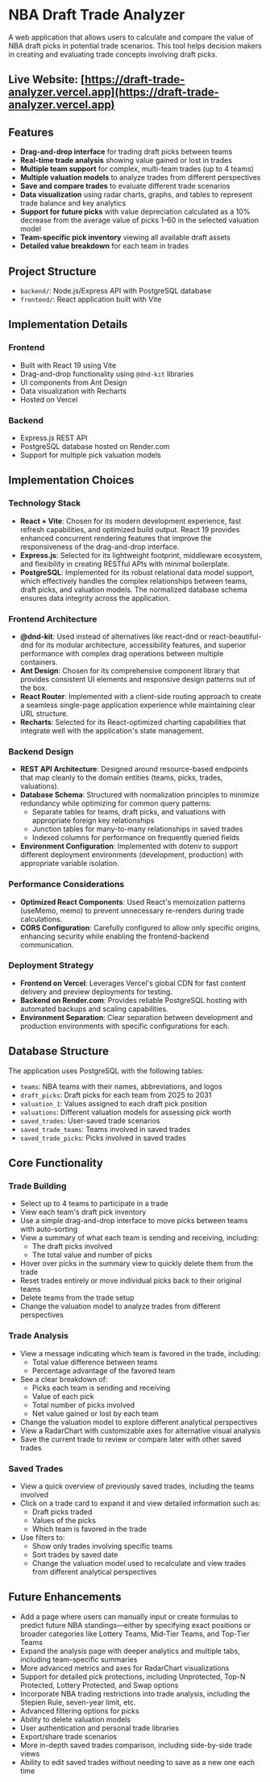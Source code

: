 # NBA Draft Trade Analyzer

A web application that allows users to calculate and compare the value of NBA draft picks in potential trade scenarios. This tool helps decision makers in creating and evaluating trade concepts involving draft picks.

## Live Website: [https://draft-trade-analyzer.vercel.app](https://draft-trade-analyzer.vercel.app)

## Features

-   **Drag-and-drop interface** for trading draft picks between teams
-   **Real-time trade analysis** showing value gained or lost in trades
-   **Multiple team support** for complex, multi-team trades (up to 4 teams)
-   **Multiple valuation models** to analyze trades from different perspectives
-   **Save and compare trades** to evaluate different trade scenarios
-   **Data visualization** using radar charts, graphs, and tables to represent trade balance and key analytics
-   **Support for future picks** with value depreciation calculated as a 10% decrease from the average value of picks 1–60 in the selected valuation model
-   **Team-specific pick inventory** viewing all available draft assets
-   **Detailed value breakdown** for each team in trades

## Project Structure

-   `backend/`: Node.js/Express API with PostgreSQL database
-   `frontend/`: React application built with Vite

## Implementation Details

### Frontend

-   Built with React 19 using Vite
-   Drag-and-drop functionality using `@dnd-kit` libraries
-   UI components from Ant Design
-   Data visualization with Recharts
-   Hosted on Vercel

### Backend

-   Express.js REST API
-   PostgreSQL database hosted on Render.com
-   Support for multiple pick valuation models

## Implementation Choices

### Technology Stack

-   **React + Vite**: Chosen for its modern development experience, fast refresh capabilities, and optimized build output. React 19 provides enhanced concurrent rendering features that improve the responsiveness of the drag-and-drop interface.
-   **Express.js**: Selected for its lightweight footprint, middleware ecosystem, and flexibility in creating RESTful APIs with minimal boilerplate.
-   **PostgreSQL**: Implemented for its robust relational data model support, which effectively handles the complex relationships between teams, draft picks, and valuation models. The normalized database schema ensures data integrity across the application.

### Frontend Architecture

-   **@dnd-kit**: Used instead of alternatives like react-dnd or react-beautiful-dnd for its modular architecture, accessibility features, and superior performance with complex drag operations between multiple containers.
-   **Ant Design**: Chosen for its comprehensive component library that provides consistent UI elements and responsive design patterns out of the box.
-   **React Router**: Implemented with a client-side routing approach to create a seamless single-page application experience while maintaining clear URL structure.
-   **Recharts**: Selected for its React-optimized charting capabilities that integrate well with the application's state management.

### Backend Design

-   **REST API Architecture**: Designed around resource-based endpoints that map cleanly to the domain entities (teams, picks, trades, valuations).
-   **Database Schema**: Structured with normalization principles to minimize redundancy while optimizing for common query patterns:
    -   Separate tables for teams, draft picks, and valuations with appropriate foreign key relationships
    -   Junction tables for many-to-many relationships in saved trades
    -   Indexed columns for performance on frequently queried fields
-   **Environment Configuration**: Implemented with dotenv to support different deployment environments (development, production) with appropriate variable isolation.

### Performance Considerations

-   **Optimized React Components**: Used React's memoization patterns (useMemo, memo) to prevent unnecessary re-renders during trade calculations.
-   **CORS Configuration**: Carefully configured to allow only specific origins, enhancing security while enabling the frontend-backend communication.

### Deployment Strategy

-   **Frontend on Vercel**: Leverages Vercel's global CDN for fast content delivery and preview deployments for testing.
-   **Backend on Render.com**: Provides reliable PostgreSQL hosting with automated backups and scaling capabilities.
-   **Environment Separation**: Clear separation between development and production environments with specific configurations for each.

## Database Structure

The application uses PostgreSQL with the following tables:

-   `teams`: NBA teams with their names, abbreviations, and logos
-   `draft_picks`: Draft picks for each team from 2025 to 2031
-   `valuation_1`: Values assigned to each draft pick position
-   `valuations`: Different valuation models for assessing pick worth
-   `saved_trades`: User-saved trade scenarios
-   `saved_trade_teams`: Teams involved in saved trades
-   `saved_trade_picks`: Picks involved in saved trades

## Core Functionality

### Trade Building

-   Select up to 4 teams to participate in a trade
-   View each team's draft pick inventory
-   Use a simple drag-and-drop interface to move picks between teams with auto-sorting
-   View a summary of what each team is sending and receiving, including:
    -   The draft picks involved
    -   The total value and number of picks
-   Hover over picks in the summary view to quickly delete them from the trade
-   Reset trades entirely or move individual picks back to their original teams
-   Delete teams from the trade setup
-   Change the valuation model to analyze trades from different perspectives

### Trade Analysis

-   View a message indicating which team is favored in the trade, including:
    -   Total value difference between teams
    -   Percentage advantage of the favored team
-   See a clear breakdown of:
    -   Picks each team is sending and receiving
    -   Value of each pick
    -   Total number of picks involved
    -   Net value gained or lost by each team
-   Change the valuation model to explore different analytical perspectives
-   View a RadarChart with customizable axes for alternative visual analysis
-   Save the current trade to review or compare later with other saved trades

### Saved Trades

-   View a quick overview of previously saved trades, including the teams involved
-   Click on a trade card to expand it and view detailed information such as:
    -   Draft picks traded
    -   Values of the picks
    -   Which team is favored in the trade
-   Use filters to:
    -   Show only trades involving specific teams
    -   Sort trades by saved date
    -   Change the valuation model used to recalculate and view trades from different analytical perspectives

## Future Enhancements

-   Add a page where users can manually input or create formulas to predict future NBA standings—either by specifying exact positions or broader categories like Lottery Teams, Mid-Tier Teams, and Top-Tier Teams
-   Expand the analysis page with deeper analytics and multiple tabs, including team-specific summaries
-   More advanced metrics and axes for RadarChart visualizations
-   Support for detailed pick protections, including Unprotected, Top-N Protected, Lottery Protected, and Swap options
-   Incorporate NBA trading restrictions into trade analysis, including the Stepien Rule, seven-year limit, etc.
-   Advanced filtering options for picks
-   Ability to delete valuation models
-   User authentication and personal trade libraries
-   Export/share trade scenarios
-   More in-depth saved trades comparison, including side-by-side trade views
-   Ability to edit saved trades without needing to save as a new one each time
